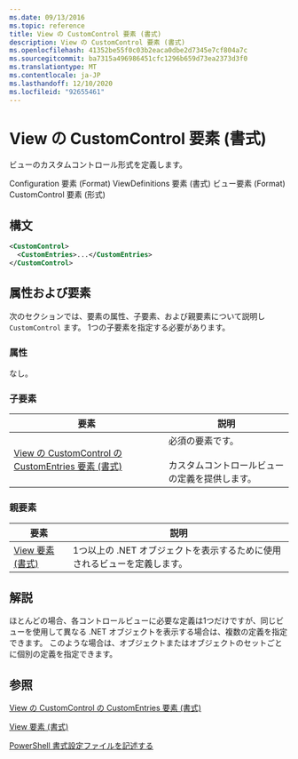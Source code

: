 ```yaml
---
ms.date: 09/13/2016
ms.topic: reference
title: View の CustomControl 要素 (書式)
description: View の CustomControl 要素 (書式)
ms.openlocfilehash: 41352be55f0c03b2eaca0dbe2d7345e7cf804a7c
ms.sourcegitcommit: ba7315a496986451cfc1296b659d73ea2373d3f0
ms.translationtype: MT
ms.contentlocale: ja-JP
ms.lasthandoff: 12/10/2020
ms.locfileid: "92655461"
---
```

# <a name="customcontrol-element-for-view-format"></a>View の CustomControl 要素 (書式)

ビューのカスタムコントロール形式を定義します。

Configuration 要素 (Format) ViewDefinitions 要素 (書式) ビュー要素 (Format) CustomControl 要素 (形式)

## <a name="syntax"></a>構文

```xml
<CustomControl>
  <CustomEntries>...</CustomEntries>
</CustomControl>
```

## <a name="attributes-and-elements"></a>属性および要素

次のセクションでは、要素の属性、子要素、および親要素について説明し `CustomControl` ます。 1つの子要素を指定する必要があります。

### <a name="attributes"></a>属性

なし。

### <a name="child-elements"></a>子要素

|要素|説明|
|-------------|-----------------|
|[View の CustomControl の CustomEntries 要素 (書式)](./customentries-element-for-customcontrol-for-view-format.md)|必須の要素です。<br /><br /> カスタムコントロールビューの定義を提供します。|

### <a name="parent-elements"></a>親要素

|要素|説明|
|-------------|-----------------|
|[View 要素 (書式)](./view-element-format.md)|1つ以上の .NET オブジェクトを表示するために使用されるビューを定義します。|

## <a name="remarks"></a>解説

ほとんどの場合、各コントロールビューに必要な定義は1つだけですが、同じビューを使用して異なる .NET オブジェクトを表示する場合は、複数の定義を指定できます。 このような場合は、オブジェクトまたはオブジェクトのセットごとに個別の定義を指定できます。

## <a name="see-also"></a>参照

[View の CustomControl の CustomEntries 要素 (書式)](./customentries-element-for-customcontrol-for-view-format.md)

[View 要素 (書式)](./view-element-format.md)

[PowerShell 書式設定ファイルを記述する](./writing-a-powershell-formatting-file.md)
